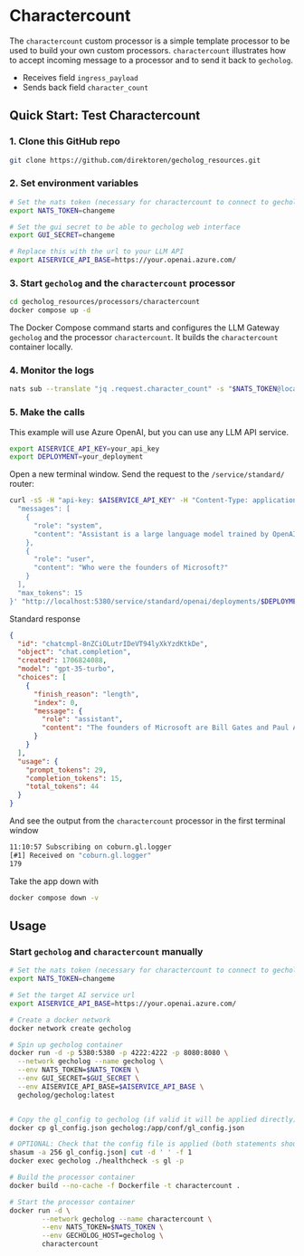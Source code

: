 # Charactercount

The `charactercount` custom processor is a simple template processor to be used to build your own custom processors. `charactercount` illustrates how to accept incoming message to a processor and to send it back to `gecholog`.

- Receives field `ingress_payload`
- Sends back field `character_count`

## Quick Start: Test Charactercount

### 1. Clone this GitHub repo

```sh
git clone https://github.com/direktoren/gecholog_resources.git
```

### 2. Set environment variables

```sh
# Set the nats token (necessary for charactercount to connect to gecholog)
export NATS_TOKEN=changeme

# Set the gui secret to be able to gecholog web interface
export GUI_SECRET=changeme

# Replace this with the url to your LLM API
export AISERVICE_API_BASE=https://your.openai.azure.com/
```

### 3. Start `gecholog` and the `charactercount` processor

```sh
cd gecholog_resources/processors/charactercount
docker compose up -d
```

The Docker Compose command starts and configures the LLM Gateway `gecholog` and the processor `charactercount`. It builds the `charactercount` container locally. 

### 4. Monitor the logs

```sh
nats sub --translate "jq .request.character_count" -s "$NATS_TOKEN@localhost" "coburn.gl.logger"
```


### 5. Make the calls

This example will use Azure OpenAI, but you can use any LLM API service.

```sh
export AISERVICE_API_KEY=your_api_key
export DEPLOYMENT=your_deployment
```

Open a new terminal window. Send the request to the `/service/standard/` router:

```sh
curl -sS -H "api-key: $AISERVICE_API_KEY" -H "Content-Type: application/json" -X POST -d '{
  "messages": [
    {
      "role": "system",
      "content": "Assistant is a large language model trained by OpenAI."
    },
    {
      "role": "user",
      "content": "Who were the founders of Microsoft?"
    }
  ],
  "max_tokens": 15
}' "http://localhost:5380/service/standard/openai/deployments/$DEPLOYMENT/chat/completions?api-version=2023-05-15"
```

Standard response

```json
{
  "id": "chatcmpl-8nZCiOLutrIDeVT94lyXkYzdKtkDe",
  "object": "chat.completion",
  "created": 1706824088,
  "model": "gpt-35-turbo",
  "choices": [
    {
      "finish_reason": "length",
      "index": 0,
      "message": {
        "role": "assistant",
        "content": "The founders of Microsoft are Bill Gates and Paul Allen. They founded Microsoft on"
      }
    }
  ],
  "usage": {
    "prompt_tokens": 29,
    "completion_tokens": 15,
    "total_tokens": 44
  }
}
```

And see the output from the `charactercount` processor in the first terminal window

```sh
11:10:57 Subscribing on coburn.gl.logger 
[#1] Received on "coburn.gl.logger"
179
```

Take the app down with

```sh
docker compose down -v
```

## Usage

### Start `gecholog` and `charactercount` manually

```sh
# Set the nats token (necessary for charactercount to connect to gecholog)
export NATS_TOKEN=changeme

# Set the target AI service url
export AISERVICE_API_BASE=https://your.openai.azure.com/

# Create a docker network
docker network create gecholog

# Spin up gecholog container
docker run -d -p 5380:5380 -p 4222:4222 -p 8080:8080 \
  --network gecholog --name gecholog \
  --env NATS_TOKEN=$NATS_TOKEN \
  --env GUI_SECRET=$GUI_SECRET \
  --env AISERVICE_API_BASE=$AISERVICE_API_BASE \
  gecholog/gecholog:latest


# Copy the gl_config to gecholog (if valid it will be applied directly)
docker cp gl_config.json gecholog:/app/conf/gl_config.json

# OPTIONAL: Check that the config file is applied (both statements should produce the same checksum)
shasum -a 256 gl_config.json| cut -d ' ' -f 1
docker exec gecholog ./healthcheck -s gl -p

# Build the processor container
docker build --no-cache -f Dockerfile -t charactercount .

# Start the processor container
docker run -d \
        --network gecholog --name charactercount \
        --env NATS_TOKEN=$NATS_TOKEN \
        --env GECHOLOG_HOST=gecholog \
        charactercount

```
